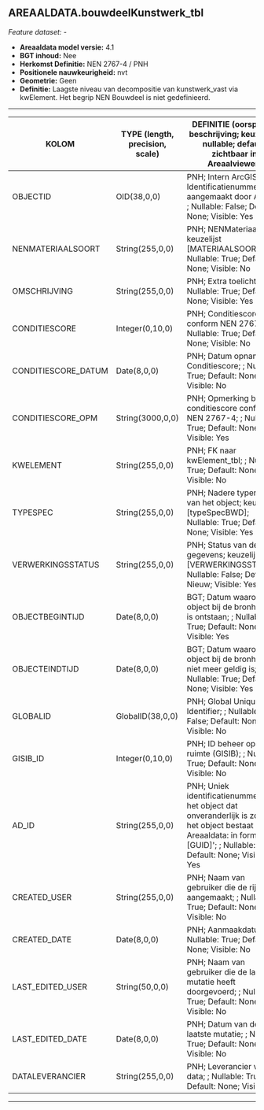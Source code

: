 ## AREAALDATA.bouwdeelKunstwerk_tbl

*Feature dataset: -*

* __Areaaldata model versie:__ 4.1
* __BGT inhoud:__ Nee
* __Herkomst Definitie:__ NEN 2767-4 / PNH
* __Positionele nauwkeurigheid:__ nvt
* __Geometrie:__ Geen
* __Definitie:__ Laagste niveau van decompositie van kunstwerk_vast via kwElement. Het begrip NEN Bouwdeel is niet gedefinieerd.

***

|KOLOM                               |TYPE (length, precision, scale)                   |DEFINITIE (oorsprong; beschrijving; keuzelijst; nullable; default; zichtbaar in Areaalviewer)|
|------                              |----                   |-----    |
|OBJECTID                            |OID(38,0,0)            |PNH; Intern ArcGIS Identificatienummer, aangemaakt door ArcGIS; ; Nullable: False; Default: None; Visible: Yes|
|NENMATERIAALSOORT                   |String(255,0,0)        |PNH; NENMateriaalsoort; keuzelijst [MATERIAALSOORT]; Nullable: True; Default: None; Visible: No|
|OMSCHRIJVING                        |String(255,0,0)        |PNH; Extra toelichting; ; Nullable: True; Default: None; Visible: Yes|
|CONDITIESCORE                       |Integer(0,10,0)        |PNH; Conditiescore conform NEN 2767-4; ; Nullable: True; Default: None; Visible: No|
|CONDITIESCORE_DATUM                 |Date(8,0,0)            |PNH; Datum opname Conditiescore; ; Nullable: True; Default: None; Visible: No|
|CONDITIESCORE_OPM                   |String(3000,0,0)       |PNH; Opmerking bij conditiescore conform NEN 2767-4; ; Nullable: True; Default: None; Visible: Yes|
|KWELEMENT                           |String(255,0,0)        |PNH; FK naar kwElement_tbl; ; Nullable: True; Default: None; Visible: No|
|TYPESPEC                            |String(255,0,0)        |PNH; Nadere typering van het object; keuzelijst [typeSpecBWD]; Nullable: True; Default: None; Visible: Yes|
|VERWERKINGSSTATUS                   |String(255,0,0)        |PNH; Status van de gegevens; keuzelijst [VERWERKINGSSTATUS]; Nullable: False; Default: Nieuw; Visible: Yes|
|OBJECTBEGINTIJD                     |Date(8,0,0)            |BGT; Datum waarop het object bij de bronhouder is ontstaan; ; Nullable: True; Default: None; Visible: Yes|
|OBJECTEINDTIJD                      |Date(8,0,0)            |BGT; Datum waarop het object bij de bronhouder niet meer geldig is; ; Nullable: True; Default: None; Visible: Yes|
|GLOBALID                            |GlobalID(38,0,0)       |PNH; Global Unique Identifier; ; Nullable: False; Default: None; Visible: No|
|GISIB_ID                            |Integer(0,10,0)        |PNH; ID beheer openbare ruimte (GISIB); ; Nullable: True; Default: None; Visible: No|
|AD_ID                               |String(255,0,0)        |PNH; Uniek identificatienummer voor het object dat onveranderlijk is zolang het object bestaat in Areaaldata: in format 'AD.[GUID]'; ; Nullable: False; Default: None; Visible: Yes|
|CREATED_USER                        |String(255,0,0)        |PNH; Naam van gebruiker die de rij heeft aangemaakt; ; Nullable: True; Default: None; Visible: No|
|CREATED_DATE                        |Date(8,0,0)            |PNH; Aanmaakdatum; ; Nullable: True; Default: None; Visible: No|
|LAST_EDITED_USER                    |String(50,0,0)         |PNH; Naam van gebruiker die de laatste mutatie heeft doorgevoerd; ; Nullable: True; Default: None; Visible: No|
|LAST_EDITED_DATE                    |Date(8,0,0)            |PNH; Datum van de laatste mutatie; ; Nullable: True; Default: None; Visible: No|
|DATALEVERANCIER                     |String(255,0,0)        |PNH; Leverancier van de data; ; Nullable: True; Default: None; Visible: No|


***


